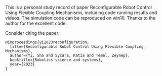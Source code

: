 This is a personal study record of paper Reconfigurable Robot Control Using Flexible Coupling Mechanisms, including code running results and videos.
The simulation code can be reproduced on win10. Thanks to the author for the excellent code.


Consider citing the paper:
```
@inproceedings{yi2023reconfiguration,
  title={Reconfigurable Robot Control Using Flexible Coupling Mechanisms},
  author={Yi, Sha and Sycara, Katia and Temel, Zeynep},
  booktitle={Robotics science and systems},
  year={2023}
}
```

